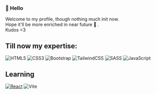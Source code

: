 ### 👋 Hello 
Welcome to my profile, though nothing much init now. <br>
Hope it'll be more enriched in near future  🌱 . <br>
Kudos <3

## Till now my expertise: 
![HTML5](https://img.shields.io/badge/html5-%23E34F26.svg?style=for-the-badge&logo=html5&logoColor=white)
![CSS3](https://img.shields.io/badge/css3-%231572B6.svg?style=for-the-badge&logo=css3&logoColor=white)
![Bootstrap](https://img.shields.io/badge/bootstrap-%23563D7C.svg?style=for-the-badge&logo=bootstrap&logoColor=white)
![TailwindCSS](https://img.shields.io/badge/tailwindcss-%2338B2AC.svg?style=for-the-badge&logo=tailwind-css&logoColor=white)
![SASS](https://img.shields.io/badge/SASS-hotpink.svg?style=for-the-badge&logo=SASS&logoColor=white) 
![JavaScript](https://img.shields.io/badge/javascript-%23323330.svg?style=for-the-badge&logo=javascript&logoColor=%23F7DF1E)

## Learning 
<a href='https://github.com/devMorshed' target="_blank"><img alt='React' src='https://img.shields.io/badge/React-100000?style=for-the-badge&logo=React&logoColor=white&labelColor=black&color=black'/></a>
![Vite](https://img.shields.io/badge/vite-%23646CFF.svg?style=for-the-badge&logo=vite&logoColor=white)
